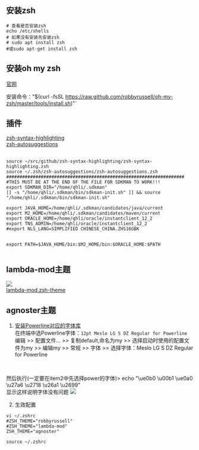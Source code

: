 ## 安装zsh
```
# 查看是否安装zsh
echo /etc/shells 
# 如果没有安装先安装zsh
# sudo apt install zsh
#或sudo apt-get install zsh
```

## 安装oh my zsh
[官网](http://ohmyz.sh/)  

安装命令："$(curl -fsSL https://raw.github.com/robbyrussell/oh-my-zsh/master/tools/install.sh)"`

## 插件
[zsh-syntax-highlighting](https://github.com/zsh-users/zsh-syntax-highlighting)<br />
[zsh-autosuggestions](https://github.com/zsh-users/zsh-autosuggestions)<br />
[]()<br />

```
source ~/src/github/zsh-syntax-highlighting/zsh-syntax-highlighting.zsh
source ~/.zsh/zsh-autosuggestions/zsh-autosuggestions.zsh
###################################################################
#THIS MUST BE AT THE END OF THE FILE FOR SDKMAN TO WORK!!!
export SDKMAN_DIR="/home/qhli/.sdkman"
[[ -s "/home/qhli/.sdkman/bin/sdkman-init.sh" ]] && source "/home/qhli/.sdkman/bin/sdkman-init.sh"

export JAVA_HOME=/home/qhli/.sdkman/candidates/java/current
export M2_HOME=/home/qhli/.sdkman/candidates/maven/current
export ORACLE_HOME=/home/qhli/oracle/instantclient_12_2
export TNS_ADMIN=/home/qhli/oracle/instantclient_12_2
#export NLS_LANG=SIMPLIFIED CHINESE_CHINA.ZHS16GBK


export PATH=$JAVA_HOME/bin:$M2_HOME/bin:$ORACLE_HOME:$PATH


```

## lambda-mod主题
![](https://xiaozhou.net/pics/iterm/4.png)<br />
[lambda-mod.zsh-theme](https://github.com/TimothyYe/mydotfiles/blob/master/lambda-mod.zsh-theme)

## agnoster主题
1. [安装Powerline对应的字体库](https://github.com/powerline/fonts)  
在终端中选Powerline字体：`12pt Meslo LG S DZ Regular for Powerline`  <br />
编辑 >> 配置文件... >> 复制default,命名为my >> 选择启动时使用的配置文件为my >> 编辑my >> 常规 >> 字体 >> 选择字体：Meslo LG S DZ Regular for Powerline
  <br />

然后执行(一定要在item2中先选择power的字体)> echo "\ue0b0 \u00b1 \ue0a0 \u27a6 \u2718 \u26a1 \u2699"  
显示这样说明字体没有问题
![](https://gist.githubusercontent.com/agnoster/3712874/raw/characters.png)

2. 生效配置
```
vi ~/.zshrc
#ZSH_THEME="robbyrussell"
#ZSH_THEME="lambda-mod"
ZSH_THEME="agnoster"

source ~/.zshrc
```

